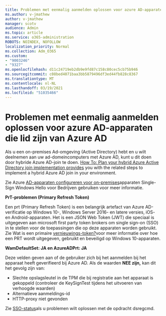 ```yaml
---
title: Problemen met eenmalig aanmelden oplossen voor azure AD-apparaten die lid zijn van Azure AD
ms.author: v-jmathew
author: v-jmathew
manager: scotv
audience: Admin
ms.topic: article
ms.service: o365-administration
ROBOTS: NOINDEX, NOFOLLOW
localization_priority: Normal
ms.collection: Adm_O365
ms.custom:
- "9003246"
- "9327"
ms.openlocfilehash: d11c24719eb2db9e9fd87c158c80cec5cb75b946
ms.sourcegitcommit: c08bed4071baa3bb5879496df3ed44fb828c8367
ms.translationtype: MT
ms.contentlocale: nl-NL
ms.lasthandoff: 03/19/2021
ms.locfileid: "51035466"
---
```

# <a name="troubleshoot-single-sign-on-for-azure-ad-joined-devices"></a>Problemen met eenmalig aanmelden oplossen voor azure AD-apparaten die lid zijn van Azure AD

Als u een on-premises Ad-omgeving (Active Directory) hebt en u wilt deelnemen aan uw ad-domeincomputers met Azure AD, kunt u dit doen door hybride Azure AD-join te doen. [How To: Plan your hybrid Azure Active Directory join implementation provides](https://docs.microsoft.com/azure/active-directory/devices/hybrid-azuread-join-plan) you with the related steps to implement a hybrid Azure AD join in your environment.

Zie Azure [AD-apparaten configureren voor on-premises](https://docs.microsoft.com/windows/security/identity-protection/hello-for-business/hello-hybrid-aadj-sso-base)apparaten Single-Sign Windows Hello voor Bedrijven gebruiken voor meer informatie.

**PrT-problemen (Primary Refresh Token)**

Een prt (Primary Refresh Token) is een belangrijk artefact van Azure AD-verificatie op Windows 10-, Windows Server 2016- en latere versies, iOS- en Android-apparaten. Het is een JSON Web Token (JWT) die speciaal is uitgegeven aan microsoft first party token brokers om single sign-on (SSO) in te stellen voor de toepassingen die op deze apparaten worden gebruikt. Zie Wat is een primaire [vernieuwings-token?](https://docs.microsoft.com/azure/active-directory/devices/concept-primary-refresh-token)voor meer informatie over hoe een PRT wordt uitgegeven, gebruikt en beveiligd op Windows 10-apparaten.

**WamDefaultSet: JA en AzureADPrt: JA**

Deze velden geven aan of de gebruiker zich bij het aanmelden bij het apparaat heeft geverifieerd bij Azure AD. Als de waarden **NEE zijn,** kan dit het gevolg zijn van:

- Slechte opslagsleutel in de TPM die bij registratie aan het apparaat is gekoppeld (controleer de KeySignTest tijdens het uitvoeren van verhoogde waarden)
- Alternatieve aanmeldings-id
- HTTP-proxy niet gevonden

Zie [SSO-status](https://docs.microsoft.com/azure/active-directory/devices/troubleshoot-device-dsregcmd#sso-state)als u problemen wilt oplossen met de opdracht dsregcmd.
